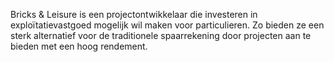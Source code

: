Bricks & Leisure is een projectontwikkelaar die investeren in exploïtatievastgoed mogelijk wil maken voor particulieren. Zo bieden ze een sterk alternatief voor de traditionele spaarrekening door projecten aan te bieden met een hoog rendement.
